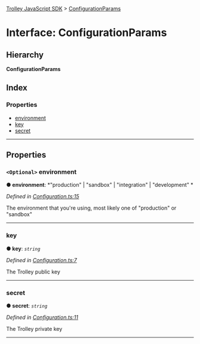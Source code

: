 [Trolley JavaScript SDK](../README.md) > [ConfigurationParams](../interfaces/configurationparams.md)

# Interface: ConfigurationParams

## Hierarchy

**ConfigurationParams**

## Index

### Properties

* [environment](configurationparams.md#environment)
* [key](configurationparams.md#key)
* [secret](configurationparams.md#secret)

---

## Properties

<a id="environment"></a>

### `<Optional>` environment

**● environment**: *"production" |
"sandbox" |
"integration" |
"development"
*

*Defined in [Configuration.ts:15](https://github.com/Trolley/javascript-sdk/blob/c3121c6/lib/Configuration.ts#L15)*

The environment that you're using, most likely one of "production" or "sandbox"

___
<a id="key"></a>

###  key

**● key**: *`string`*

*Defined in [Configuration.ts:7](https://github.com/Trolley/javascript-sdk/blob/c3121c6/lib/Configuration.ts#L7)*

The Trolley public key

___
<a id="secret"></a>

###  secret

**● secret**: *`string`*

*Defined in [Configuration.ts:11](https://github.com/Trolley/javascript-sdk/blob/c3121c6/lib/Configuration.ts#L11)*

The Trolley private key

___


